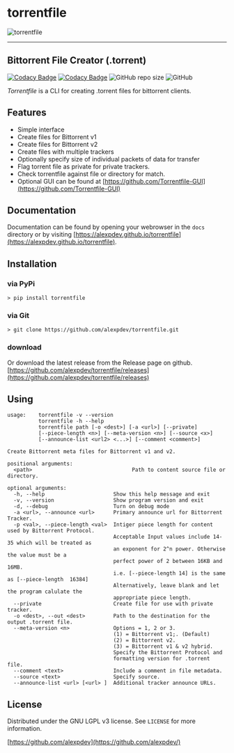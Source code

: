 # torrentfile

![torrentfile](https://github.com/alexpdev/torrentfile/blob/master/assets/torrentfile.png?raw=true)

------

## Bittorrent File Creator (.torrent)

[![Codacy Badge](https://app.codacy.com/project/badge/Grade/2da47ec1b5904538a40230f049a02be4)](https://www.codacy.com/gh/alexpdev/torrentfile/dashboard?utm_source=github.com&utm_medium=referral&utm_content=alexpdev/torrentfile&utm_campaign=Badge_Grade)
[![Codacy Badge](https://app.codacy.com/project/badge/Coverage/2da47ec1b5904538a40230f049a02be4)](https://www.codacy.com/gh/alexpdev/torrentfile/dashboard?utm_source=github.com&utm_medium=referral&utm_content=alexpdev/torrentfile&utm_campaign=Badge_Coverage)
![GitHub repo size](https://img.shields.io/github/repo-size/alexpdev/torrentfile?style=plastic)
![GitHub](https://img.shields.io/github/license/alexpdev/torrentfile?style=plastic)

_Torrentfile_ is a CLI for creating .torrent files for bittorrent clients.

## Features

- Simple interface
- Create files for Bittorrent v1
- Create files for Bittorrent v2
- Create files with multiple trackers
- Optionally specify size of individual packets of data for transfer
- Flag torrent file as private for private trackers.
- Check torrentfile against file or directory for match.
- Optional GUI can be found at [https://github.com/Torrentfile-GUI](https://github.com/Torrentfile-GUI)

## Documentation

Documentation can be found by opening your webrowser in the `docs` directory
or by visiting [https://alexpdev.github.io/torrentfile](https://alexpdev.github.io/torrentfile).

## Installation

### via PyPi

`> pip install torrentfile`

### via Git

`> git clone https://github.com/alexpdev/torrentfile.git`

### download

Or download the latest release from the Release page on github.
[https://github.com/alexpdev/torrentfile/releases](https://github.com/alexpdev/torrentfile/releases)

## Using

    usage:    torrentfile -v --version
              torrentfile -h --help
              torrentfile path [-o <dest>] [-a <url>] [--private]
              [--piece-length <n>] [--meta-version <n>] [--source <x>]
              [--announce-list <url2> <...>] [--comment <comment>]

    Create Bittorrent meta files for Bittorrent v1 and v2.

    positional arguments:
      <path>                                Path to content source file or directory.

    optional arguments:
      -h, --help                      Show this help message and exit
      -v, --version                   Show program version and exit
      -d, --debug                     Turn on debug mode
      -a <url>, --announce <url>      Primary announce url for Bittorrent Tracker.
      -p <val>, --piece-length <val>  Intiger piece length for content used by Bittorrent Protocol.
                                      Acceptable Input values include 14-35 which will be treated as
                                      an exponent for 2^n power. Otherwise the value must be a
                                      perfect power of 2 between 16KB and 16MB.
                                      i.e. [--piece-length 14] is the same as [--piece-length  16384]
                                      Alternatively, leave blank and let the program calulate the
                                      appropriate piece length.
      --private                       Create file for use with private tracker.
      -o <dest>, --out <dest>         Path to the destination for the output .torrent file.
      --meta-version <n>              Options = 1, 2 or 3.
                                      (1) = Bittorrent v1;. (Default)
                                      (2) = Bittorrent v2.
                                      (3) = Bittorrent v1 & v2 hybrid.
                                      Specify the Bittorrent Protocol and
                                      formatting version for .torrent file.
      --comment <text>                Include a comment in file metadata.
      --source <text>                 Specify source.
      --announce-list <url> [<url> ]  Additional tracker announce URLs.

## License

Distributed under the GNU LGPL v3 license. See `LICENSE` for more information.

[https://github.com/alexpdev](https://github.com/alexpdev/)
